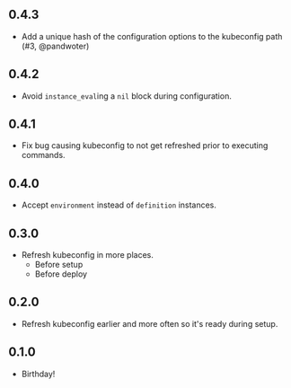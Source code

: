 ## 0.4.3
* Add a unique hash of the configuration options to the kubeconfig path (#3, @pandwoter)

## 0.4.2
* Avoid `instance_eval`ing a `nil` block during configuration.

## 0.4.1
* Fix bug causing kubeconfig to not get refreshed prior to executing commands.

## 0.4.0
* Accept `environment` instead of `definition` instances.

## 0.3.0
* Refresh kubeconfig in more places.
  - Before setup
  - Before deploy

## 0.2.0
* Refresh kubeconfig earlier and more often so it's ready during setup.

## 0.1.0
* Birthday!
